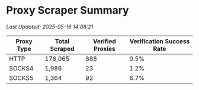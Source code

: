 # Proxy Scraper Summary

_Last Updated: 2025-05-16 14:08:21_

| Proxy Type | Total Scraped | Verified Proxies | Verification Success Rate |
|------------|--------------|------------------|--------------------------|
| HTTP | 178,065 | 888 | 0.5% |
| SOCKS4 | 1,986 | 23 | 1.2% |
| SOCKS5 | 1,364 | 92 | 6.7% |
